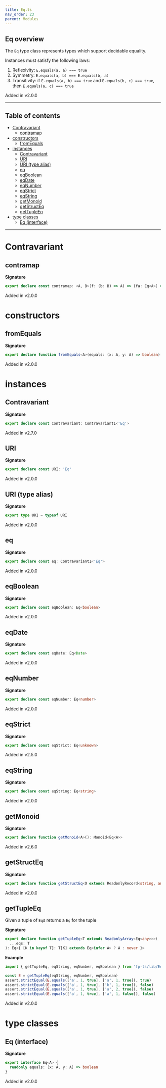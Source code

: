 ```yaml
---
title: Eq.ts
nav_order: 23
parent: Modules
---
```


## Eq overview

The `Eq` type class represents types which support decidable equality.

Instances must satisfy the following laws:

1. Reflexivity: `E.equals(a, a) === true`
2. Symmetry: `E.equals(a, b) === E.equals(b, a)`
3. Transitivity: if `E.equals(a, b) === true` and `E.equals(b, c) === true`, then `E.equals(a, c) === true`

Added in v2.0.0

---

<h2 class="text-delta">Table of contents</h2>

- [Contravariant](#contravariant)
  - [contramap](#contramap)
- [constructors](#constructors)
  - [fromEquals](#fromequals)
- [instances](#instances)
  - [Contravariant](#contravariant-1)
  - [URI](#uri)
  - [URI (type alias)](#uri-type-alias)
  - [eq](#eq)
  - [eqBoolean](#eqboolean)
  - [eqDate](#eqdate)
  - [eqNumber](#eqnumber)
  - [eqStrict](#eqstrict)
  - [eqString](#eqstring)
  - [getMonoid](#getmonoid)
  - [getStructEq](#getstructeq)
  - [getTupleEq](#gettupleeq)
- [type classes](#type-classes)
  - [Eq (interface)](#eq-interface)

---

# Contravariant

## contramap

**Signature**

```ts
export declare const contramap: <A, B>(f: (b: B) => A) => (fa: Eq<A>) => Eq<B>
```

Added in v2.0.0

# constructors

## fromEquals

**Signature**

```ts
export declare function fromEquals<A>(equals: (x: A, y: A) => boolean): Eq<A>
```

Added in v2.0.0

# instances

## Contravariant

**Signature**

```ts
export declare const Contravariant: Contravariant1<'Eq'>
```

Added in v2.7.0

## URI

**Signature**

```ts
export declare const URI: 'Eq'
```

Added in v2.0.0

## URI (type alias)

**Signature**

```ts
export type URI = typeof URI
```

Added in v2.0.0

## eq

**Signature**

```ts
export declare const eq: Contravariant1<'Eq'>
```

Added in v2.0.0

## eqBoolean

**Signature**

```ts
export declare const eqBoolean: Eq<boolean>
```

Added in v2.0.0

## eqDate

**Signature**

```ts
export declare const eqDate: Eq<Date>
```

Added in v2.0.0

## eqNumber

**Signature**

```ts
export declare const eqNumber: Eq<number>
```

Added in v2.0.0

## eqStrict

**Signature**

```ts
export declare const eqStrict: Eq<unknown>
```

Added in v2.5.0

## eqString

**Signature**

```ts
export declare const eqString: Eq<string>
```

Added in v2.0.0

## getMonoid

**Signature**

```ts
export declare function getMonoid<A>(): Monoid<Eq<A>>
```

Added in v2.6.0

## getStructEq

**Signature**

```ts
export declare function getStructEq<O extends ReadonlyRecord<string, any>>(eqs: { [K in keyof O]: Eq<O[K]> }): Eq<O>
```

Added in v2.0.0

## getTupleEq

Given a tuple of `Eq`s returns a `Eq` for the tuple

**Signature**

```ts
export declare function getTupleEq<T extends ReadonlyArray<Eq<any>>>(
  ...eqs: T
): Eq<{ [K in keyof T]: T[K] extends Eq<infer A> ? A : never }>
```

**Example**

```ts
import { getTupleEq, eqString, eqNumber, eqBoolean } from 'fp-ts/lib/Eq'

const E = getTupleEq(eqString, eqNumber, eqBoolean)
assert.strictEqual(E.equals(['a', 1, true], ['a', 1, true]), true)
assert.strictEqual(E.equals(['a', 1, true], ['b', 1, true]), false)
assert.strictEqual(E.equals(['a', 1, true], ['a', 2, true]), false)
assert.strictEqual(E.equals(['a', 1, true], ['a', 1, false]), false)
```

Added in v2.0.0

# type classes

## Eq (interface)

**Signature**

```ts
export interface Eq<A> {
  readonly equals: (x: A, y: A) => boolean
}
```

Added in v2.0.0
